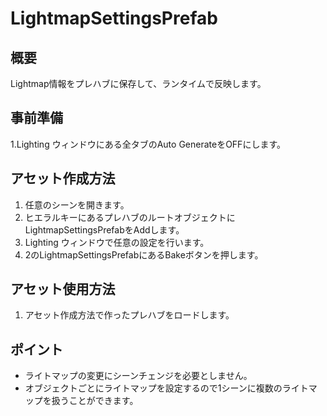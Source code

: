 # LightmapSettingsPrefab
## 概要
Lightmap情報をプレハブに保存して、ランタイムで反映します。 

## 事前準備
1.Lighting ウィンドウにある全タブのAuto GenerateをOFFにします。 

## アセット作成方法
1. 任意のシーンを開きます。
2. ヒエラルキーにあるプレハブのルートオブジェクトにLightmapSettingsPrefabをAddします。
3. Lighting ウィンドウで任意の設定を行います。
4. 2のLightmapSettingsPrefabにあるBakeボタンを押します。

## アセット使用方法
1. アセット作成方法で作ったプレハブをロードします。

## ポイント
- ライトマップの変更にシーンチェンジを必要としません。 
- オブジェクトごとにライトマップを設定するので1シーンに複数のライトマップを扱うことができます。 

